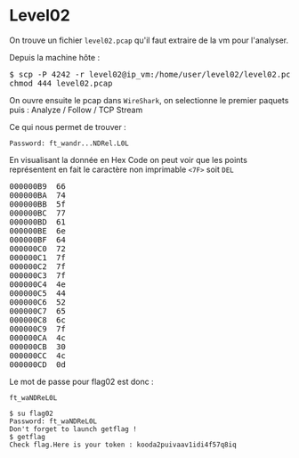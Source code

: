 # Level02

On trouve un fichier <code>level02.pcap</code> qu'il faut extraire de la vm pour l'analyser.

Depuis la machine hôte :

<pre>$ scp -P 4242 -r level02@ip_vm:/home/user/level02/level02.pcap .
chmod 444 level02.pcap</pre>

On ouvre ensuite le pcap dans <code>WireShark</code>, on selectionne le premier paquets puis : Analyze / Follow / TCP Stream

Ce qui nous permet de trouver :

<code>Password: ft_wandr...NDRel.L0L</code>

En visualisant la donnée en Hex Code on peut voir que les points représentent en fait le caractère non imprimable <code><7F></code> soit <code>DEL</code>

<pre>000000B9  66                                                 f
000000BA  74                                                 t
000000BB  5f                                                 _
000000BC  77                                                 w
000000BD  61                                                 a
000000BE  6e                                                 n
000000BF  64                                                 d
000000C0  72                                                 r
000000C1  7f                                                 .
000000C2  7f                                                 .
000000C3  7f                                                 .
000000C4  4e                                                 N
000000C5  44                                                 D
000000C6  52                                                 R
000000C7  65                                                 e
000000C8  6c                                                 l
000000C9  7f                                                 .
000000CA  4c                                                 L
000000CB  30                                                 0
000000CC  4c                                                 L
000000CD  0d                                                 .</pre>

Le mot de passe pour flag02 est donc :

<code>ft_waNDReL0L</code>

<pre>
<code>$ su flag02
Password: ft_waNDReL0L
Don't forget to launch getflag !
$ getflag
Check flag.Here is your token : kooda2puivaav1idi4f57q8iq</pre>
